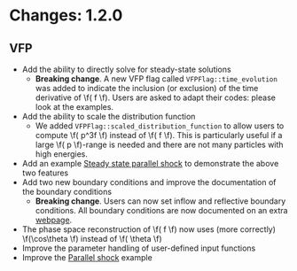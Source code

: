 <!-- NOTE: markdown math filter is not applied. Reason unknown. Use doxygen \f(\f)
syntax instead of $$ -->
# Changes: 1.2.0

## VFP

- Add the ability to directly solve for steady-state solutions
  - **Breaking change**.
    A new VFP flag called `VFPFlag::time_evolution` was added
	to indicate the inclusion (or exclusion) of the time derivative of \f( f \f).
	Users are asked to adapt their codes: please look at the examples.
- Add the ability to scale the distribution function
  - We added `VFPFlag::scaled_distribution_function` to allow users to compute
    \f( p^3f \f) instead of \f( f \f).
	This is particularly useful if a large \f( p \f)-range is needed
	and there are not many particles with high energies.
- Add an example
  [Steady state parallel shock](https://sapphirepp.org/latest/steady-state-parallel-shock.html)
  to demonstrate the above two features
- Add two new boundary conditions and
  improve the documentation of the boundary conditions
  - **Breaking change**.
    Users can now set inflow and reflective boundary conditions.
	All boundary conditions are now documented on an extra
    [webpage](https://sapphirepp.org/latest/boundary-conditions.html).
- The phase space reconstruction of \f( f \f)
  now uses (more correctly) \f(\cos\theta \f) instead of \f( \theta \f)
- Improve the parameter handling of user-defined input functions
- Improve the [Parallel shock](https://sapphirepp.org/latest/parallel-shock.html) example

